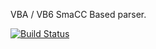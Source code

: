 VBA / VB6 SmaCC Based parser. 

[![Build Status](https://travis-ci.org/impetuosa/VB6Parser.svg?branch=master)](https://travis-ci.org/impetuosa/VB6Parser)
